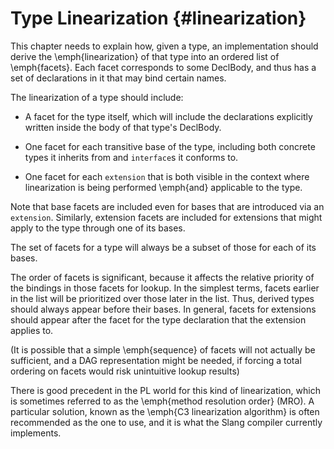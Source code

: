 # Type Linearization {#linearization}

<div class=issue>

This chapter needs to explain how, given a type, an implementation should derive the \emph{linearization} of that type into an ordered list of \emph{facets}.
Each facet corresponds to some DeclBody, and thus has a set of declarations in it that may bind certain names.

The linearization of a type should include:


* A facet for the type itself, which will include the declarations explicitly written inside the body of that type's DeclBody.

* One facet for each transitive base of the type, including both concrete types it inherits from and `interface`s it conforms to.

* One facet for each `extension` that is both visible in the context where linearization is being performed \emph{and} applicable to the type.


Note that base facets are included even for bases that are introduced via an `extension`.
Similarly, extension facets are included for extensions that might apply to the type through one of its bases.

The set of facets for a type will always be a subset of those for each of its bases.

The order of facets is significant, because it affects the relative priority of the bindings in those facets for lookup.
In the simplest terms, facets earlier in the list will be prioritized over those later in the list.
Thus, derived types should always appear before their bases.
In general, facets for extensions should appear after the facet for the type declaration that the extension applies to.

(It is possible that a simple \emph{sequence} of facets will not actually be sufficient, and a DAG representation might be needed, if forcing a total ordering on facets would risk unintuitive lookup results)

There is good precedent in the PL world for this kind of linearization, which is sometimes referred to as the \emph{method resolution order} (MRO).
A particular solution, known as the \emph{C3 linearization algorithm} is often recommended as the one to use, and it is what the Slang compiler currently implements.
</div>